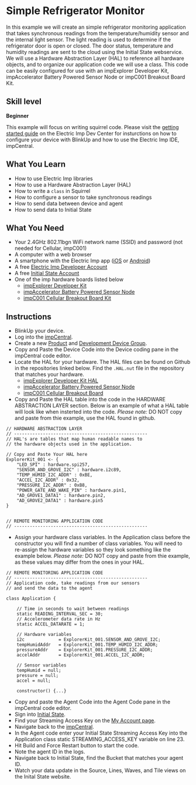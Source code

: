 # Simple Refrigerator Monitor

In this example we will create an simple refrigerator monitoring application that takes synchronous readings from the temperature/humidity sensor and the internal light sensor. The light reading is used to determine if the refrigerator door is open or closed. The door status, temperature and humidity readings are sent to the cloud using the Initial State webservice. We will use a Hardware Abstraction Layer (HAL) to reference all hardware objects, and to organize our application code we will use a class. This code can be easily configured for use with an impExplorer Developer Kit, impAccelerator Battery Powered Sensor Node or impC001 Breakout Board Kit.

## Skill level

**Beginner**

This example will focus on writing squirrel code. Please visit the [getting started guide](https://developer.electricimp.com/gettingstarted) on the Electric Imp Dev Center for insturctions on how to configure your device with BlinkUp and how to use the Electric Imp IDE, impCentral.

## What You Learn

* How to use Electric Imp libraries
* How to use a Hardware Abstraction Layer (HAL)
* How to write a `class` in Squirrel
* How to configure a sensor to take synchronous readings
* How to send data between device and agent
* How to send data to Initial State

## What You Need

* Your 2.4GHz 802.11bgn WiFi network name (SSID) and password (not needed for Cellular, impC001)
* A computer with a web browser
* A smartphone with the Electric Imp app ([iOS](https://itunes.apple.com/us/app/electric-imp/id547133856) or [Android](https://play.google.com/store/apps/details?id=com.electricimp.electricimp))
* A free [Electric Imp Developer Account](https://impcentral.electricimp.com/login)
* A free [Initial State Account](https://www.initialstate.com/)
* One of the imp hardware boards listed below
    * [impExplorer Developer Kit](https://store.electricimp.com/collections/featured-products/products/impexplorer-developer-kit?variant=31118866130)
    * [impAccelerator Battery Powered Sensor Node](https://store.electricimp.com/collections/featured-products/products/impaccelerator-battery-powered-sensor-node?variant=33499292818)
    * [impC001 Cellular Breakout Board Kit](https://store.electricimp.com/collections/featured-products/products/impc001-breakout-board-kit-preorder?variant=7599263973399)


## Instructions

* BlinkUp your device.
* Log into the [impCentral](https://impcentral.electricimp.com/login).
* Create a new [Product](https://developer.electricimp.com/tools/impcentral/impcentralintroduction#app-products) and [Development Device Group](https://developer.electricimp.com/tools/impcentral/impcentralintroduction#app-development-devicegroup).
* Copy and Paste the Device Code into the Device coding pane in the impCentral code editor.
* Locate the HAL for your hardware. The HAL files can be found on Github in the repositories linked below. Find the `.HAL.nut` file in the repository that matches your hardware.
    * [impExplorer Developer Kit HAL](https://github.com/electricimp/ExplorerKitHAL)
    * [impAccelerator Battery Powered Sensor Node](https://github.com/electricimp/SensorNodeHAL)
    * [impC001 Cellular Breakout Board](https://github.com/electricimp/CellularBreakoutHAL)
* Copy and Paste the HAL table into the code in the HARDWARE ABSTRACTION LAYER section. Below is an example of what a HAL table will look like when insterted into the code. *Please note:* DO NOT copy and paste from thie example, use the HAL found in github.

```
// HARDWARE ABSTRACTION LAYER
// ---------------------------------------------------
// HAL's are tables that map human readable names to
// the hardware objects used in the application.

// Copy and Paste Your HAL here
ExplorerKit_001 <- {
    "LED_SPI" : hardware.spi257,
    "SENSOR_AND_GROVE_I2C" : hardware.i2c89,
    "TEMP_HUMID_I2C_ADDR" : 0xBE,
    "ACCEL_I2C_ADDR" : 0x32,
    "PRESSURE_I2C_ADDR" : 0xB8,
    "POWER_GATE_AND_WAKE_PIN" : hardware.pin1,
    "AD_GROVE1_DATA1" : hardware.pin2,
    "AD_GROVE2_DATA1" : hardware.pin5
}


// REMOTE MONITORING APPLICATION CODE
// ---------------------------------------------------
```

* Assign your hardware class variables. In the Application class before the constructor you will find a number of class variables. You will need to re-assign the hardware variables so they look something like the example below. *Please note:* DO NOT copy and paste from thie example, as these values may differ from the ones in your HAL.

```
// REMOTE MONITORING APPLICATION CODE
// ---------------------------------------------------
// Application code, take readings from our sensors
// and send the data to the agent

class Application {

    // Time in seconds to wait between readings
    static READING_INTERVAL_SEC = 30;
    // Accelerometer data rate in Hz
    static ACCEL_DATARATE = 1;

    // Hardware variables
    i2c             = ExplorerKit_001.SENSOR_AND_GROVE_I2C;
    tempHumidAddr   = ExplorerKit_001.TEMP_HUMID_I2C_ADDR;
    pressureAddr    = ExplorerKit_001.PRESSURE_I2C_ADDR;
    accelAddr       = ExplorerKit_001.ACCEL_I2C_ADDR;

    // Sensor variables
    tempHumid = null;
    pressure = null;
    accel = null;

    constructor() {...}
```

* Copy and paste the Agent Code into the Agent Code pane in the impCentral code editor.
* Sign into [Initial State](https://app.initialstate.com/#/login/account).
* Find your Streaming Access Key on the [My Account page](https://app.initialstate.com/#/account).
* Navigate back to the [impCentral](https://impcentral.electricimp.com/).
* In the Agent code enter your Initial State Streaming Access Key into the Application class static STREAMING_ACCESS_KEY variable on line 23.
* Hit Build and Force Restart button to start the code.
* Note the agent ID in the logs.
* Navigate back to Initial State, find the Bucket that matches your agent ID.
* Watch your data update in the Source, Lines, Waves, and Tile views on the Inital State website.
